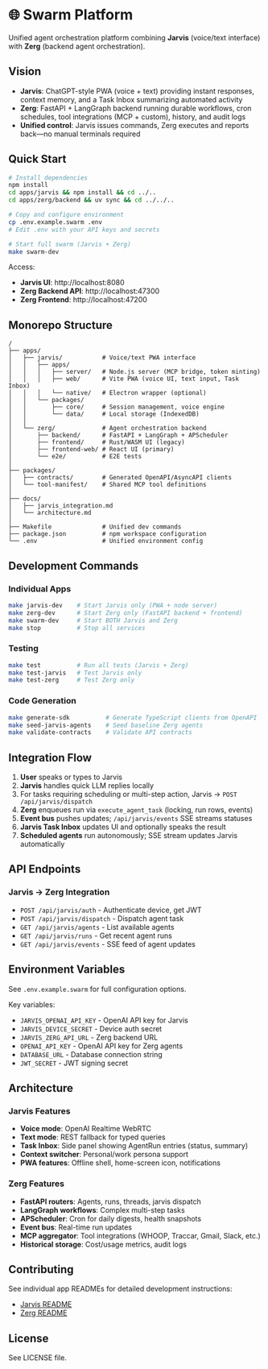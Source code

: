 # 🌐 Swarm Platform

Unified agent orchestration platform combining **Jarvis** (voice/text interface) with **Zerg** (backend agent orchestration).

## Vision

- **Jarvis**: ChatGPT-style PWA (voice + text) providing instant responses, context memory, and a Task Inbox summarizing automated activity
- **Zerg**: FastAPI + LangGraph backend running durable workflows, cron schedules, tool integrations (MCP + custom), history, and audit logs
- **Unified control**: Jarvis issues commands, Zerg executes and reports back—no manual terminals required

## Quick Start

```bash
# Install dependencies
npm install
cd apps/jarvis && npm install && cd ../..
cd apps/zerg/backend && uv sync && cd ../../..

# Copy and configure environment
cp .env.example.swarm .env
# Edit .env with your API keys and secrets

# Start full swarm (Jarvis + Zerg)
make swarm-dev
```

Access:
- **Jarvis UI**: http://localhost:8080
- **Zerg Backend API**: http://localhost:47300
- **Zerg Frontend**: http://localhost:47200

## Monorepo Structure

```
/
├── apps/
│   ├── jarvis/           # Voice/text PWA interface
│   │   ├── apps/
│   │   │   ├── server/   # Node.js server (MCP bridge, token minting)
│   │   │   ├── web/      # Vite PWA (voice UI, text input, Task Inbox)
│   │   │   └── native/   # Electron wrapper (optional)
│   │   └── packages/
│   │       ├── core/     # Session management, voice engine
│   │       └── data/     # Local storage (IndexedDB)
│   │
│   └── zerg/             # Agent orchestration backend
│       ├── backend/      # FastAPI + LangGraph + APScheduler
│       ├── frontend/     # Rust/WASM UI (legacy)
│       ├── frontend-web/ # React UI (primary)
│       └── e2e/          # E2E tests
│
├── packages/
│   ├── contracts/        # Generated OpenAPI/AsyncAPI clients
│   └── tool-manifest/    # Shared MCP tool definitions
│
├── docs/
│   ├── jarvis_integration.md
│   └── architecture.md
│
├── Makefile              # Unified dev commands
├── package.json          # npm workspace configuration
└── .env                  # Unified environment config
```

## Development Commands

### Individual Apps
```bash
make jarvis-dev    # Start Jarvis only (PWA + node server)
make zerg-dev      # Start Zerg only (FastAPI backend + frontend)
make swarm-dev     # Start BOTH Jarvis and Zerg
make stop          # Stop all services
```

### Testing
```bash
make test          # Run all tests (Jarvis + Zerg)
make test-jarvis   # Test Jarvis only
make test-zerg     # Test Zerg only
```

### Code Generation
```bash
make generate-sdk          # Generate TypeScript clients from OpenAPI
make seed-jarvis-agents    # Seed baseline Zerg agents
make validate-contracts    # Validate API contracts
```

## Integration Flow

1. **User** speaks or types to Jarvis
2. **Jarvis** handles quick LLM replies locally
3. For tasks requiring scheduling or multi-step action, Jarvis → `POST /api/jarvis/dispatch`
4. **Zerg** enqueues run via `execute_agent_task` (locking, run rows, events)
5. **Event bus** pushes updates; `/api/jarvis/events` SSE streams statuses
6. **Jarvis Task Inbox** updates UI and optionally speaks the result
7. **Scheduled agents** run autonomously; SSE stream updates Jarvis automatically

## API Endpoints

### Jarvis → Zerg Integration
- `POST /api/jarvis/auth` - Authenticate device, get JWT
- `POST /api/jarvis/dispatch` - Dispatch agent task
- `GET /api/jarvis/agents` - List available agents
- `GET /api/jarvis/runs` - Get recent agent runs
- `GET /api/jarvis/events` - SSE feed of agent updates

## Environment Variables

See `.env.example.swarm` for full configuration options.

Key variables:
- `JARVIS_OPENAI_API_KEY` - OpenAI API key for Jarvis
- `JARVIS_DEVICE_SECRET` - Device auth secret
- `JARVIS_ZERG_API_URL` - Zerg backend URL
- `OPENAI_API_KEY` - OpenAI API key for Zerg agents
- `DATABASE_URL` - Database connection string
- `JWT_SECRET` - JWT signing secret

## Architecture

### Jarvis Features
- **Voice mode**: OpenAI Realtime WebRTC
- **Text mode**: REST fallback for typed queries
- **Task Inbox**: Side panel showing AgentRun entries (status, summary)
- **Context switcher**: Personal/work persona support
- **PWA features**: Offline shell, home-screen icon, notifications

### Zerg Features
- **FastAPI routers**: Agents, runs, threads, jarvis dispatch
- **LangGraph workflows**: Complex multi-step tasks
- **APScheduler**: Cron for daily digests, health snapshots
- **Event bus**: Real-time run updates
- **MCP aggregator**: Tool integrations (WHOOP, Traccar, Gmail, Slack, etc.)
- **Historical storage**: Cost/usage metrics, audit logs

## Contributing

See individual app READMEs for detailed development instructions:
- [Jarvis README](apps/jarvis/README.md)
- [Zerg README](apps/zerg/README.md)

## License

See LICENSE file.
